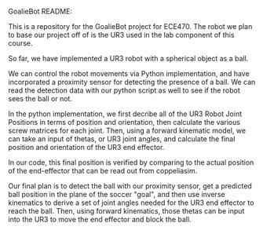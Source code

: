 GoalieBot README:

This is a repository for the GoalieBot project for ECE470. The robot we plan to base our project off of is the UR3 used in the lab component of this course. 

So far, we have implemented a UR3 robot with a spherical object as a ball.

We can control the robot movements via Python implementation, and have incorporated a proximity sensor for detecting the presence of a ball. We can read the detection data with our python script as well to see if the robot sees the ball or not.

In the python implementation, we first decribe all of the UR3 Robot Joint Positions in terms of position and orientation, then calculate the various screw matrices for each joint. Then, using a forward kinematic model, we can take an input of thetas, or UR3 joint angles, and calculate the final position and orientation of the UR3 end effector. 

In our code, this final position is verified by comparing to the actual position of the end-effector that can be read out from coppeliasim.

Our final plan is to detect the ball with our proximity sensor, get a predicted ball position in the plane of the soccer "goal", and then use inverse kinematics to derive a set of joint angles needed for the UR3 end effector to reach the ball. Then, using forward kinematics, those thetas can be input into the UR3 to move the end effector and block the ball.


